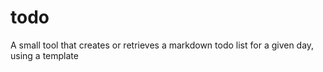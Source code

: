 # todo
A small tool that creates or retrieves a markdown todo list for a given day, using a template
